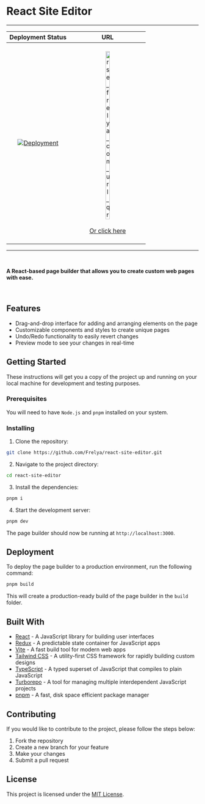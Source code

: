 # React Site Editor

<hr/>

|                                                                             **Deployment Status**                                                                              |                                                                                                          **URL**                                                                                                          |
| :----------------------------------------------------------------------------------------------------------------------------------------------------------------------------: | :-----------------------------------------------------------------------------------------------------------------------------------------------------------------------------------------------------------------------: |
| [![Deployment](https://api.netlify.com/api/v1/badges/9e747f8d-ff28-425b-b50b-52e68e3dede9/deploy-status?branch=main)](https://app.netlify.com/sites/react-site-editor/deploys) | <br/> <img src="https://github.com/Frelya/react-site-editor/assets/64146788/78e0dd02-a00c-4a83-80a9-7c4f3582acf6" alt="rse_frelya_com_url_qr" width="25%"/> <br/><br/> [Or click here](https://rse.frelya.com) <br/><br/> |

<hr/>

<br/>

**A React-based page builder that allows you to create custom web pages with ease.**

<br/>

## Features

-   Drag-and-drop interface for adding and arranging elements on the page
-   Customizable components and styles to create unique pages
-   Undo/Redo functionality to easily revert changes
-   Preview mode to see your changes in real-time

## Getting Started

These instructions will get you a copy of the project up and running on your local machine for
development and testing purposes.

### Prerequisites

You will need to have `Node.js` and `pnpm` installed on your system.

### Installing

1. Clone the repository:

```bash
git clone https://github.com/Frelya/react-site-editor.git
```

2. Navigate to the project directory:

```bash
cd react-site-editor
```

3. Install the dependencies:

```bash
pnpm i
```

4. Start the development server:

```bash
pnpm dev
```

The page builder should now be running at `http://localhost:3000`.

## Deployment

To deploy the page builder to a production environment, run the following command:

```bash
pnpm build
```

This will create a production-ready build of the page builder in the `build` folder.

## Built With

-   [React](https://reactjs.org/) - A JavaScript library for building user interfaces
-   [Redux](https://redux.js.org/) - A predictable state container for JavaScript apps
-   [Vite](https://vitejs.dev/) - A fast build tool for modern web apps
-   [Tailwind CSS](https://tailwindcss.com/) - A utility-first CSS framework for rapidly building
    custom designs
-   [TypeScript](https://www.typescriptlang.org/) - A typed superset of JavaScript that compiles to
    plain JavaScript
-   [Turborepo](https://turbo.build/) - A tool for managing multiple interdependent JavaScript
    projects
-   [pnpm](https://pnpm.io/) - A fast, disk space efficient package manager

## Contributing

If you would like to contribute to the project, please follow the steps below:

1. Fork the repository
2. Create a new branch for your feature
3. Make your changes
4. Submit a pull request

## License

This project is licensed under the [MIT License](https://opensource.org/licenses/MIT).
